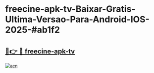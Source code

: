 # freecine-apk-tv-Baixar-Gratis-Ultima-Versao-Para-Android-IOS-2025-#ab1f2

# <h2><a href="https://ainizakaria.my?title=freecine-apk-tv&ref=22M">🔗👉 🔴 freecine-apk-tv</a></h2>

[![acn](https://github.com/user-attachments/assets/0f9c940e-d8b0-45ae-aac7-cd30a18b3e1c)](https://ainizakaria.my?title=freecine-apk-tv&ref=22M)

